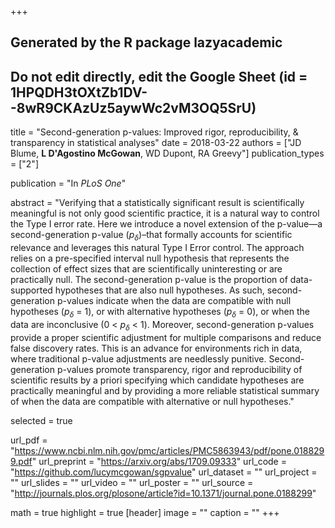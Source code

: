 +++
## Generated by the R package lazyacademic
## Do not edit directly, edit the Google Sheet (id = 1HPQDH3tOXtZb1DV--8wR9CKAzUz5aywWc2vM3OQ5SrU)

title = "Second-generation p-values: Improved rigor, reproducibility, & transparency in statistical analyses"
date = 2018-03-22
authors = ["JD Blume, **L D'Agostino McGowan**, WD Dupont, RA Greevy"]
publication_types = ["2"]

publication = "In *PLoS One*"

abstract = "Verifying that a statistically significant result is scientifically meaningful is not only good scientific practice, it is a natural way to control the Type I error rate. Here we introduce a novel extension of the p-value—a second-generation p-value ($p_δ$)–that formally accounts for scientific relevance and leverages this natural Type I Error control. The approach relies on a pre-specified interval null hypothesis that represents the collection of effect sizes that are scientifically uninteresting or are practically null. The second-generation p-value is the proportion of data-supported hypotheses that are also null hypotheses. As such, second-generation p-values indicate when the data are compatible with null hypotheses ($p_δ$ = 1), or with alternative hypotheses ($p_δ$ = 0), or when the data are inconclusive (0 < $p_δ$ < 1). Moreover, second-generation p-values provide a proper scientific adjustment for multiple comparisons and reduce false discovery rates. This is an advance for environments rich in data, where traditional p-value adjustments are needlessly punitive. Second-generation p-values promote transparency, rigor and reproducibility of scientific results by a priori specifying which candidate hypotheses are practically meaningful and by providing a more reliable statistical summary of when the data are compatible with alternative or null hypotheses."

selected = true

url_pdf = "https://www.ncbi.nlm.nih.gov/pmc/articles/PMC5863943/pdf/pone.0188299.pdf"
url_preprint = "https://arxiv.org/abs/1709.09333"
url_code = "https://github.com/lucymcgowan/sgpvalue"
url_dataset = ""
url_project = ""
url_slides = ""
url_video = ""
url_poster = ""
url_source = "http://journals.plos.org/plosone/article?id=10.1371/journal.pone.0188299"

math = true
highlight = true
[header]
image = ""
caption = ""
+++
